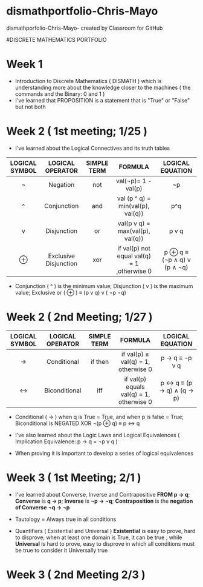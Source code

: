 # dismathportfolio-Chris-Mayo
dismathporfolio-Chris-Mayo- created by Classroom for GitHub

#DISCRETE MATHEMATICS PORTFOLIO



# Week 1
- Introduction to Discrete Mathematics ( DISMATH ) which is understanding more about the knowledge closer to the machines ( the commands and the Binary: 0 and 1 )
- I've learned that PROPOSITION is a statement that is "True" or "False" but not both






# Week 2 ( 1st meeting; 1/25 )

- I've learned about the Logical Connectives and its truth tables

| **LOGICAL SYMBOL** | **LOGICAL OPERATOR** | **SIMPLE TERM** | **FORMULA** |   **LOGICAL EQUATION**     |
|:------------------:|:--------------------:|:-------------:|:-----------:|:----------------------------:|
| ¬  |Negation|not|val(¬p)= 1 - val(p)|¬p|
|^|Conjunction|and|val (p ^ q) = min(val(p), val(q))|p^q|
| v |Disjunction| or | val(p  v q) = max(val(p), val(q))|p v q|
|⊕ |Exclusive Disjunction| xor | if val(p) not equal val(q) = 1 ,otherwise 0 | p ⊕ q  ≡ (¬p ∧ q) v (p ∧ ¬q) |

- Conjunction ( ^ ) is the minimum value; Disjunction ( v ) is the maximum value; Exclusive or ( ⊕ ) ≡ (p  v q) v ( ¬p  ¬q)



# Week 2 ( 2nd Meeting; 1/27 )

| **LOGICAL SYMBOL** | **LOGICAL OPERATOR** | **SIMPLE TERM** | **FORMULA** |   **LOGICAL EQUATION**     |
|:------------------:|:--------------------:|:-------------:|:-----------:|:----------------------------:|
| → | Conditional | if then | if val(p) ≤ val(q) = 1, otherwise 0| p → q ≡  ¬p v q |
|↔ | Biconditional | iff | if val(p) equals val(q) = 1, otherwise 0 | p ↔ q ≡ (p → q) ∧ (q → p) |
  
  
- Conditional ( → ) when q is True = True, and when p is false = True; Biconditional is NEGATED XOR ¬(p ⊕ q) ≡ p ↔ q

- I've also learned about the Logic Laws and Logical Equivalences ( Implication Equivalence: p → q = ¬p v q )
- When proving it is important to develop a series of logical equivalences


 


# Week 3 ( 1st Meeting; 2/1 )

- I've learned about Converse, Inverse and Contrapositive **FROM p → q**; **Converse** is **q → p**; **Inverse** is **¬p → ¬q**; **Contraposition** is the **negation of Converse** **¬q → ¬p**

- Tautology = Always true in all conditions

- Quantifiers ( Existential and Universal ) **Existential** is easy to prove, hard to disprove; when at least one domain is True, it can be true ; while **Universal** is hard to prove, easy to disprove in which all conditions must be true to consider it Universally true



# Week 3 ( 2nd Meeting 2/3 )








